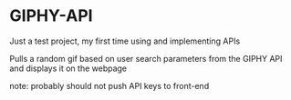 # GIPHY-API

Just a test project, my first time using and implementing APIs

Pulls a random gif based on user search parameters from the GIPHY API and displays it on the webpage

note: probably should not push API keys to front-end
